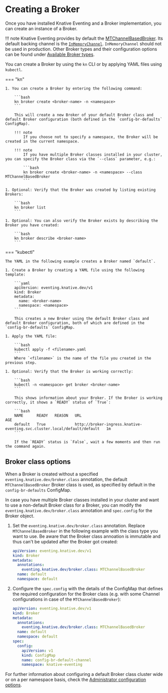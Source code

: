 # Creating a Broker

Once you have installed Knative Eventing and a Broker implementation, you can create an instance of a Broker.

!!! note
    Knative Eventing provides by default the [MTChannelBasedBroker](./broker-types/channel-based-broker/README.md). Its default backing channel is the [`InMemoryChannel`](https://github.com/knative/eventing/blob/main/config/channels/in-memory-channel/README.md). `InMemoryChannel` should not be used in production. Other Broker types and their configuration options can be found under [Available Broker types](./broker-types/README.md).

You can create a Broker by using the `kn` CLI or by applying YAML files using `kubectl`.

=== "kn"

    1. You can create a Broker by entering the following command:

        ```bash
        kn broker create <broker-name> -n <namespace>
        ```
 
        This will create a new Broker of your default Broker class and default Broker configuration (both defined in the `config-br-defaults` ConfigMap).
 
        !!! note
            If you choose not to specify a namespace, the Broker will be created in the current namespace.
 
        !!! note
            If you have multiple Broker classes installed in your cluster, you can specify the Broker class via the `--class` parameter, e.g.:
 
            ```bash
            kn broker create <broker-name> -n <namespace> --class MTChannelBasedBroker
            ```

    1. Optional: Verify that the Broker was created by listing existing Brokers:

        ```bash
        kn broker list
        ```

    1. Optional: You can also verify the Broker exists by describing the Broker you have created:

        ```bash
        kn broker describe <broker-name>
        ```

=== "kubectl"

    The YAML in the following example creates a Broker named `default`.

    1. Create a Broker by creating a YAML file using the following template:

        ```yaml
        apiVersion: eventing.knative.dev/v1
        kind: Broker
        metadata:
          name: <broker-name>
          namespace: <namespace>
        ```
 
        This creates a new Broker using the default Broker class and default Broker configuration, both of which are defined in the `config-br-defaults` ConfigMap.

    1. Apply the YAML file:

        ```bash
        kubectl apply -f <filename>.yaml
        ```
        Where `<filename>` is the name of the file you created in the previous step.

    1. Optional: Verify that the Broker is working correctly:

        ```bash
        kubectl -n <namespace> get broker <broker-name>
        ```
 
        This shows information about your Broker. If the Broker is working correctly, it shows a `READY` status of `True`:
 
        ```bash
        NAME      READY   REASON   URL                                                                        AGE
        default   True             http://broker-ingress.knative-eventing.svc.cluster.local/default/default   1m
        ```
 
        If the `READY` status is `False`, wait a few moments and then run the command again.

## Broker class options

When a Broker is created without a specified `eventing.knative.dev/broker.class` annotation, the default `MTChannelBasedBroker` Broker class is used, as specified by default in the `config-br-defaults` ConfigMap. 

In case you have multiple Broker classes installed in your cluster and want to use a non-default Broker class for a Broker, you can modify the `eventing.knative.dev/broker.class` annotation and `spec.config` for the Broker object.

1. Set the `eventing.knative.dev/broker.class` annotation. Replace `MTChannelBasedBroker` in the following example with the class type you want to use. Be aware that the Broker class annoation is immutable and thus can't be updated after the Broker got created:

    ```yaml
    apiVersion: eventing.knative.dev/v1
    kind: Broker
    metadata:
      annotations:
        eventing.knative.dev/broker.class: MTChannelBasedBroker
      name: default
      namespace: default
    ```

1. Configure the `spec.config` with the details of the ConfigMap that defines the required configuration for the Broker class (e.g. with some Channel configurations in case of the `MTChannelBasedBroker`):

    ```yaml
    apiVersion: eventing.knative.dev/v1
    kind: Broker
    metadata:
      annotations:
        eventing.knative.dev/broker.class: MTChannelBasedBroker
      name: default
      namespace: default
    spec:
      config:
        apiVersion: v1
        kind: ConfigMap
        name: config-br-default-channel
        namespace: knative-eventing
    ```

For further information about configuring a default Broker class cluster wide or on a per namespace basis, check the [Administrator configuration options](../configuration/broker-configuration.md#configuring-the-broker-class).

